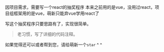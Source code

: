 因项目需求，需要写一个react的抽奖程序
本来之前用的是vue，没用过react，项目组框架用的是vue，萌新只能弃vue学用react了

写这个抽奖程序只要思路有了，实现很简单。

>老习惯，写了详细的代码注释。

如果觉得还可以或者帮到您，请给萌新一个`star` ^ ^


